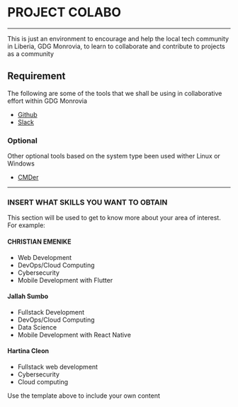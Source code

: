 # PROJECT COLABO
--------------------

This is just an environment to encourage and help the local tech community in Liberia, GDG Monrovia, to learn to collaborate and contribute to projects as a community

## Requirement

The following are some of the tools that we shall be using in collaborative effort within GDG Monrovia

* [Github](https://www.git-scm.com)
* [Slack](https://www.slack.com)

### Optional

Other optional tools based on the system type been used wither Linux or Windows

* [CMDer](https://www.cmder.com)

-----------------------------------
### INSERT WHAT SKILLS YOU WANT TO OBTAIN
This section will be used to get to know more about your area of interest. For example:

#### CHRISTIAN EMENIKE

* Web Development
* DevOps/Cloud Computing
* Cybersecurity
* Mobile Development with Flutter

#### Jallah Sumbo

* Fullstack Development
* DevOps/Cloud Computing
* Data Science
* Mobile Development with React Native

#### Hartina Cleon
* Fullstack web development
* Cybersecurity
* Cloud computing

Use the template above to include your own content